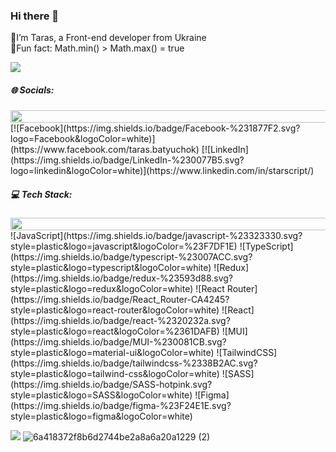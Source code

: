 ### Hi there 👋
🖖I’m Taras, a Front-end developer from Ukraine <br>🤖Fun fact: Math.min() > Math.max() = true

[![](https://visitcount.itsvg.in/api?id=TarasBatyuchok&icon=4&color=1)](https://visitcount.itsvg.in)

##### 🌐 Socials:
<img src="https://i.imgur.com/dBaSKWF.gif" height="20" width="1000">
[![Facebook](https://img.shields.io/badge/Facebook-%231877F2.svg?logo=Facebook&logoColor=white)](https://www.facebook.com/taras.batyuchok) [![LinkedIn](https://img.shields.io/badge/LinkedIn-%230077B5.svg?logo=linkedin&logoColor=white)](https://www.linkedin.com/in/starscript/) 


##### 💻 Tech Stack:
<img src="https://i.imgur.com/dBaSKWF.gif" height="20" width="1000">
![JavaScript](https://img.shields.io/badge/javascript-%23323330.svg?style=plastic&logo=javascript&logoColor=%23F7DF1E) ![TypeScript](https://img.shields.io/badge/typescript-%23007ACC.svg?style=plastic&logo=typescript&logoColor=white) ![Redux](https://img.shields.io/badge/redux-%23593d88.svg?style=plastic&logo=redux&logoColor=white) ![React Router](https://img.shields.io/badge/React_Router-CA4245?style=plastic&logo=react-router&logoColor=white) ![React](https://img.shields.io/badge/react-%2320232a.svg?style=plastic&logo=react&logoColor=%2361DAFB) ![MUI](https://img.shields.io/badge/MUI-%230081CB.svg?style=plastic&logo=material-ui&logoColor=white) ![TailwindCSS](https://img.shields.io/badge/tailwindcss-%2338B2AC.svg?style=plastic&logo=tailwind-css&logoColor=white) ![SASS](https://img.shields.io/badge/SASS-hotpink.svg?style=plastic&logo=SASS&logoColor=white) 	![Figma](https://img.shields.io/badge/figma-%23F24E1E.svg?style=plastic&logo=figma&logoColor=white)


![](https://github-readme-stats-tarasbatyuchok.vercel.app/api?username=TarasBatyuchok&theme=radical&hide_border=false&include_all_commits=false&count_private=false)   ![6a418372f8b6d2744be2a8a6a20a1229 (2)](https://user-images.githubusercontent.com/57962357/215264576-03510ed5-fd37-486e-924f-74bf19bf77ff.gif)





<!-- ![Anurag's GitHub stats](https://github-readme-stats.vercel.app/api?username=anuraghazra&theme=radical&hide_border=false&include_all_commits=false&count_private=false) -->



<!-- # 📊 GitHub Stats:
![](https://github-readme-stats.vercel.app/api?username=TarasBatyuchok&theme=radical&hide_border=false&include_all_commits=false&count_private=false)<br/>
![](https://github-readme-streak-stats.herokuapp.com/?user=TarasBatyuchok&theme=radical&hide_border=false)<br/>
![](https://github-readme-stats.vercel.app/api/top-langs/?username=TarasBatyuchok&theme=radical&hide_border=false&include_all_commits=false&count_private=false&layout=compact)

---
[![](https://visitcount.itsvg.in/api?id=TarasBatyuchok&icon=0&color=0)](https://visitcount.itsvg.in) -->

<!-- Proudly created with GPRM ( https://gprm.itsvg.in ) -->
